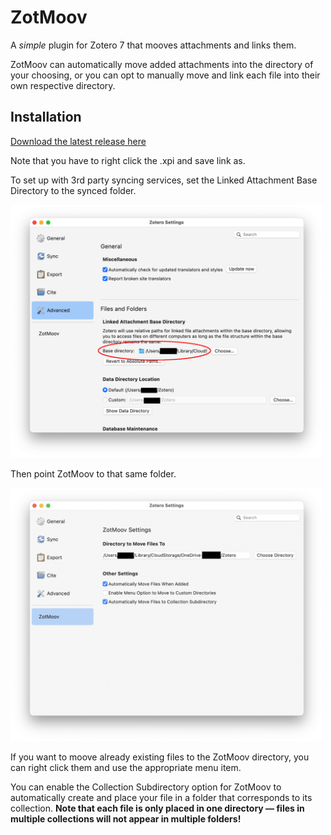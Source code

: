 # ZotMoov
A *simple* plugin for Zotero 7 that mooves attachments and links them.

ZotMoov can automatically move added attachments into the directory of your choosing, or you can opt to manually move and link each file into their own respective directory.

## Installation

[Download the latest release here](https://github.com/wileyyugioh/zotmoov/releases)

Note that you have to right click the .xpi and save link as.

To set up with 3rd party syncing services, set the Linked Attachment Base Directory to the synced folder.

<img src="res/Image1.png" width="500"/>

Then point ZotMoov to that same folder.

<img src="res/Image2.png" width="500"/>

If you want to moove already existing files to the ZotMoov directory, you can right click them and use the appropriate menu item.

You can enable the Collection Subdirectory option for ZotMoov to automatically create and place your file in a folder that corresponds to its collection. **Note that each file is only placed in one directory — files in multiple collections will not appear in multiple folders!**
